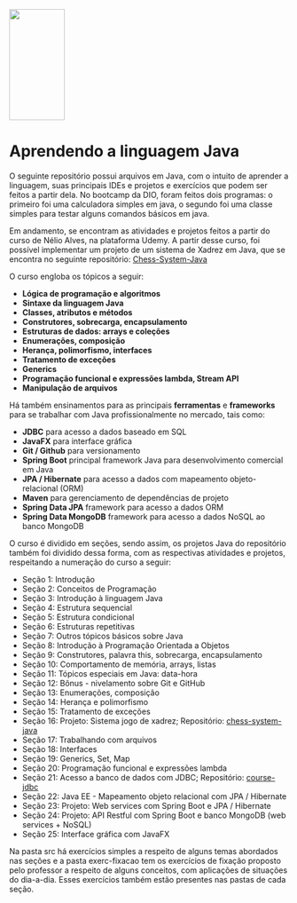 <img src="https://upload.wikimedia.org/wikipedia/pt/thumb/3/30/Java_programming_language_logo.svg/468px-Java_programming_language_logo.svg.png?20190828223431" width="100" height="200">

# Aprendendo a linguagem Java
O seguinte repositório possui arquivos em Java, com o intuito de aprender a linguagem, suas principais IDEs e projetos e exercícios que podem ser feitos a partir dela. No bootcamp da DIO, foram feitos dois programas: o primeiro foi uma calculadora simples em java, o segundo foi uma classe simples para testar alguns comandos básicos em java. 

Em andamento, se encontram as atividades e projetos feitos a partir do curso de Nélio Alves, na plataforma Udemy. A partir desse curso, foi possível implementar um projeto de um sistema de Xadrez em Java, que se encontra no seguinte repositório:
<a href ="https://github.com/alanaafsc/chess-system-java"> Chess-System-Java</a>

O curso engloba os tópicos a seguir:
- **Lógica de programação e algoritmos**
- **Sintaxe da linguagem Java**
- **Classes, atributos e métodos**
- **Construtores, sobrecarga, encapsulamento**
- **Estruturas de dados: arrays e coleções**
- **Enumerações, composição**
- **Herança, polimorfismo, interfaces**
- **Tratamento de exceções**
- **Generics**
- **Programação funcional e expressões lambda, Stream API**
- **Manipulação de arquivos**

Há também ensinamentos para as principais **ferramentas** e **frameworks** para se trabalhar com Java profissionalmente no mercado, tais como:

- **JDBC** para acesso a dados baseado em SQL
- **JavaFX** para interface gráfica
- **Git / Github** para versionamento
- **Spring Boot** principal framework Java para desenvolvimento comercial em Java
- **JPA / Hibernate** para acesso a dados com mapeamento objeto-relacional (ORM)
- **Maven** para gerenciamento de dependências de projeto
- **Spring Data JPA** framework para acesso a dados ORM
- **Spring Data MongoDB** framework para acesso a dados NoSQL ao banco MongoDB

O curso é dividido em seções, sendo assim, os projetos Java do repositório também foi dividido dessa forma, com as respectivas atividades e projetos, respeitando a numeração do curso a seguir:

- Seção 1: Introdução
- Seção 2: Conceitos de Programação 
- Seção 3: Introdução à linguagem Java
- Seção 4: Estrutura sequencial
- Seção 5: Estrutura condicional
- Seção 6: Estruturas repetitivas
- Seção 7: Outros tópicos básicos sobre Java
- Seção 8: Introdução à Programação Orientada a Objetos
- Seção 9: Construtores, palavra this, sobrecarga, encapsulamento
- Seção 10: Comportamento de memória, arrays, listas
- Seção 11: Tópicos especiais em Java: data-hora
- Seção 12: Bônus - nivelamento sobre Git e GitHub
- Seção 13: Enumerações, composição
- Seção 14: Herança e polimorfismo
- Seção 15: Tratamento de exceções
- Seção 16: Projeto: Sistema jogo de xadrez; Repositório: <a href ="https://github.com/alanaafsc/chess-system-java"> chess-system-java</a>
- Seção 17: Trabalhando com arquivos
- Seção 18: Interfaces
- Seção 19: Generics, Set, Map
- Seção 20: Programação funcional e expressões lambda
- Seção 21: Acesso a banco de dados com JDBC; Repositório: <a href ="https://github.com/alanaafsc/course-jdbc"> course-jdbc</a>
- Seção 22: Java EE - Mapeamento objeto relacional com JPA / Hibernate
- Seção 23: Projeto: Web services com Spring Boot e JPA / Hibernate
- Seção 24: Projeto: API Restful com Spring Boot e banco MongoDB (web services + NoSQL)
- Seção 25: Interface gráfica com JavaFX

Na pasta src há exercícios simples a respeito de alguns temas abordados nas seções e a pasta exerc-fixacao tem os exercícios de fixação proposto pelo professor a respeito de alguns conceitos, com aplicações de situações do dia-a-dia. Esses exercícios também estão presentes nas pastas de cada seção.

